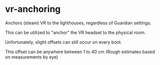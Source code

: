 # vr-anchoring



Anchors (steam) VR to the lighthouses, regardless of Guardian settings.

This can be utilized to "anchor" the VR headset to the physical room.



Unfortunately, slight offsets can still occur on every boot.

This offset can be anywhere between 1 to 40 cm (Rough estimates based on measurements by eye)

